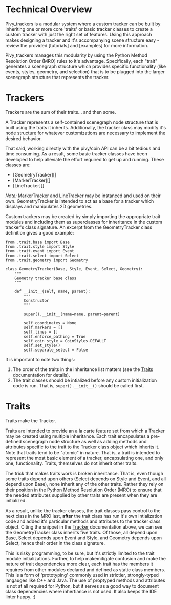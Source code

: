 # Technical Overview

Pivy_trackers is a modular system where a custom tracker can be built by inheriting one or more core 'traits' or basic tracker classes to create a custom tracker with just the right set of features. Using this approach makes designing a tracker and it's accompanying scene structure easy - review the provided [tutorials] and [examples] for more information.

Pivy_trackers manages this modularity by using the Python Method Resolution Order (MRO) rules to it's advantage.  Specifically, each "trait" generates a scenegraph structure which provides specific functionality (like events, styles, geometry, and selection) that is to be plugged into the larger scenegraph structure that represents the tracker.

# Trackers

Trackers are the sum of their traits... and then some.

A Tracker represents a self-contained scenegraph node structure that is built using the traits it inherits.  Additionally, the tracker class may modify it's node structure for whatever customizations are necessary to implement the desired behavior.

That said, working directly with the pivy/coin API can be a bit tedious and time consuming.  As a result, some basic tracker classes have been developed to help alleviate the effort required to get up and running.  These classes are:

* [GeometryTracker][]
* [MarkerTracker][]
* [LineTracker][]

*Note:* MarkerTracker and LineTracker may be instanced and used on their own.  GeometryTracker is intended to act as a base for a tracker which displays and manipulates 2D geometries.

Custom trackers may be created by simply importing the appropriate trait modules and including them as superclasses for inheritance in the custom tracker's class signature. An excerpt from the GeometryTracker class definition gives a good example:

    from .trait.base import Base
    from .trait.style import Style
    from .trait.event import Event
    from .trait.select import Select
    from .trait.geometry import Geometry

    class GeometryTracker(Base, Style, Event, Select, Geometry):
        """
        Geometry tracker base class
        """

        def __init__(self, name, parent):
            """
            Constructor
            """

            super().__init__(name=name, parent=parent)

            self.coordinates = None
            self.markers = []
            self.lines = []
            self.enforce_pathing = True
            self.coin_style = CoinStyles.DEFAULT
            self.set_style()
            self.separate_select = False

It is important to note two things:  
1. The order of the traits in the inheritance list matters (see the [Traits](Modules#Traits) documentation for details). 
2. The trait classes should be intialized before any custom initialization code is run.  That is, `super().__init__()` should be called first.

# Traits

Traits make the Tracker.

Traits are intended to provide an a la carte feature set from which a Tracker may be created using multiple inheritance. Each trait encapsulates a pre-defined scenegraph node structure as well as adding methods and attributes specific to the trait to the Tracker class object which inherits it.  Note that traits tend to be "atomic" in nature.  That is, a trait is intended to represent the most basic element of a tracker, encapsulating one, and only one, functionality.  Traits, themselves do not inherit other traits.

The trick that makes traits work is broken inheritance.  That is, even though some traits depend upon others (Select depends on Style and Event, and all depend upon Base), none inherit any of the other traits.  Rather they rely on their position in the Python Method Resolution Order (MRO) to ensure that the needed attributes supplied by other traits are present when they are initialized.

As a result, unlike the tracker classes, the trait classes pass control to the next class in the MRO last, **after** the trait class has run it's own intialization code and added it's particular methods and attributes to the tracker class object.  Citing the snippet in the [Tracker](Modules#Trackers) documentation above, we can see the GeometryTracker class inherits five traits.  Of those, all depend upon Base, Select depends upon Event and Style, and Geometry depends upon Select, hence their order in the class signature.

This is risky programming, to be sure, but it's strictly limited to the trait module initializations.  Further, to help makemitigate confusion and make the nature of trait dependencies more clear, each trait has the members it requires from other modules declared and defined as static class members.  This is a form of 'prototyping' commonly used in strictier, strongly-typed langauges like C++ and Java.  The use of proptyped methods and attributes is not at all required for Python, but it serves as a good way to document class dependencies where inhertiance is not used.  It also keeps the IDE linter happy. :)
